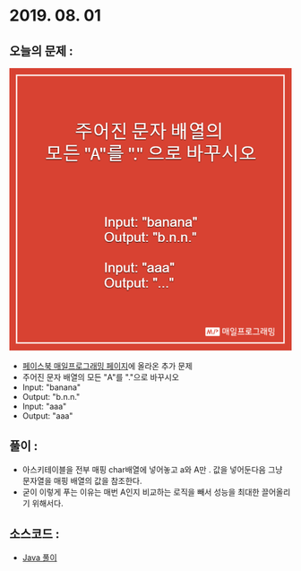 # 2019. 08. 01

## 오늘의 문제 : 

![Extra Problem](20190801_extra.png)
- [페이스북 매일프로그래밍 페이지](https://www.facebook.com/mailprogramming/)에 올라온 추가 문제
- 주어진 문자 배열의 모든 "A"를 "."으로 바꾸시오
- Input: "banana"
- Output: "b.n.n."
- Input: "aaa"
- Output: "aaa"

## 풀이 :

- 아스키테이블을 전부 매핑 char배열에 넣어놓고 a와 A만 . 값을 넣어둔다음 그냥 문자열을 매핑 배열의 값을 참조한다.
- 굳이 이렇게 푸는 이유는 매번 A인지 비교하는 로직을 빼서 성능을 최대한 끌어올리기 위해서다.
 
## 소스코드 : 

- [Java 풀이](../../src/main/java/dev/haenara/mailprogramming/solution/y2019/aug/Solution190801.java)